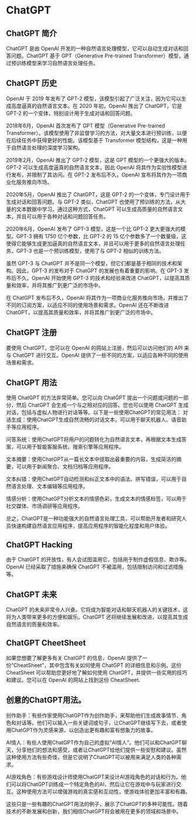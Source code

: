 # ChatGPT

## ChatGPT 简介
ChatGPT 是由 OpenAI 开发的一种自然语言处理模型，它可以自动生成对话和回答问题。ChatGPT 基于 GPT（Generative Pre-trained Transformer）模型，通过预训练模型来学习自然语言处理任务。

## ChatGPT 历史
OpenAI 于 2019 年发布了 GPT-2 模型，该模型引起了广泛关注，因为它可以生成高度逼真的自然语言文本。在 2020 年初，OpenAI 推出了 ChatGPT，它是 GPT-2 的一个变体，特别设计用于生成对话和回答问题。

2018年6月，OpenAI 首次发布了 GPT 模型（Generative Pre-trained Transformer）。该模型使用了非监督学习的方法，对大量文本进行预训练，以便在后续任务中获得更好的性能。该模型基于 Transformer 模型结构，这是一种用于自然语言处理的深度学习架构。

2019年2月，OpenAI 推出了 GPT-2 模型，这是 GPT 模型的一个更强大的版本。GPT-2 可以生成高度逼真的自然语言文本，因此 OpenAI 将其作为实验性模型进行发布，并限制了其访问。在 GPT-2 发布后不久，OpenAI 宣布将其作为一项商业化服务推向市场。

2020年5月，OpenAI 推出了 ChatGPT，这是 GPT-2 的一个变体，专门设计用于生成对话和回答问题。与 GPT-2 类似，ChatGPT 也使用了预训练的方法，从大量的文本数据中学习。通过这种方式，ChatGPT 可以生成高质量的自然语言文本，并且可以用于各种对话和问题回答任务。

2020年6月，OpenAI 发布了 GPT-3 模型，这是一个比 GPT-2 更大更强大的模型。GPT-3 拥有 1750 亿个参数，比 GPT-2 的 15 亿个参数多了一个数量级，这使得它能够生成更加逼真的自然语言文本，并且可以用于更多的自然语言处理任务。GPT-3 也是一个预训练模型，使用了与 GPT-2 相似的训练方法。

虽然 GPT-3 与 ChatGPT 并不是同一个模型，但它们都是基于相同的技术和架构。因此，GPT-3 的发布对于 ChatGPT 的发展也有着重要的影响。在 GPT-3 发布后不久，OpenAI 开始使用 GPT-3 的技术和经验来改进 ChatGPT，以提高其质量和效率，并将其推广到更广泛的市场中。

在 ChatGPT 发布后不久，OpenAI 将其作为一项商业化服务推向市场，并推出了不同的订阅方案，以适应不同的使用场景和需求。OpenAI 还在不断改进 ChatGPT，以提高其质量和效率，并将其推广到更广泛的市场中。

## ChatGPT 注册
要使用 ChatGPT，您可以在 OpenAI 的网站上注册，然后可以访问他们的 API 来与 ChatGPT 进行交互。OpenAI 提供了一些不同的方案，以适应各种不同的使用场景和需求。

## ChatGPT 用法
使用 ChatGPT 的方法非常简单。您可以向 ChatGPT 提出一个问题或问题的一部分，然后 ChatGPT 会生成一个与之相对应的回答。您也可以使用 ChatGPT 生成对话，包括与虚拟人物进行对话等等。以下是一些使用ChatGPT的常见用法：
对话生成：使用ChatGPT生成自然流畅的对话文本，可以用于聊天机器人、语音助手等应用程序。

问答系统：使用ChatGPT将用户的问题转化为自然语言文本，再根据文本生成答案，可以用于智能客服系统、搜索引擎等应用程序。

文本摘要：使用ChatGPT从一篇长文本中提取出最重要的内容，生成简洁的摘要，可以用于新闻聚合、文档归档等应用程序。

文本纠错：使用ChatGPT自动检测和纠正文本中的语法、拼写错误，可以用于自然语言处理、文本编辑等应用程序。

情感分析：使用ChatGPT分析文本的情感色彩，生成文本的情感标签，可以用于社交媒体、市场调研等应用程序。

总之，ChatGPT是一种功能强大的自然语言处理工具，可以帮助开发者和研究人员快速构建自然语言应用程序，提高应用程序的智能化程度和用户体验。

## ChatGPT Hacking
由于 ChatGPT 的开放性，有人会试图滥用它，包括用于制作虚假信息、欺诈等。OpenAI 已经采取了措施来确保 ChatGPT 不被滥用，包括限制访问和过滤措施等。

## ChatGPT 未来
ChatGPT 的未来非常令人兴奋。它将成为智能对话和聊天机器人的关键技术，这将为人类带来更多的方便和娱乐。ChatGPT 还将继续发展和改进，以提高其生成自然语言的质量和效率。

## ChatGPT CheetSheet
如果您想要了解更多有关 ChatGPT 的信息，OpenAI 提供了一份“CheatSheet”，其中包含有关如何使用 ChatGPT 的详细信息和示例。这份 CheatSheet 可以帮助您更好地了解如何使用 ChatGPT，并提供一些实用的技巧和建议。您可以在 OpenAI 的网站上找到这份 CheatSheet.

## 创意的ChatGPT用法。

创作助手：有些作家使用ChatGPT作为创作助手，来帮助他们生成故事情节、角色和对话等。他们可以输入一些关键词或句子，让ChatGPT继续写下去，或者使用ChatGPT作为灵感来源，以创造出更有趣和富有想象力的故事。

AI情人：有些人使用ChatGPT作为自己的虚拟“AI情人”。他们可以和ChatGPT聊天，分享他们的想法和感受，或者让ChatGPT给他们提供一些安慰和建议。虽然这种使用方法有些奇怪，但是它说明了ChatGPT可以被用来满足人类的各种需求。

AI游戏角色：有些游戏设计师使用ChatGPT来设计AI游戏角色的对话和行为。他们可以将ChatGPT训练成一个特定角色的AI，然后让它在游戏中与玩家进行交互。这种使用方法可以增强游戏的真实感和互动性，使游戏体验更加丰富和有趣。

这些只是一些有趣的ChatGPT用法的例子，展示了ChatGPT的多种可能性。随着技术的不断发展和创新，我们相信ChatGPT将会被用在更多的领域和场景中。